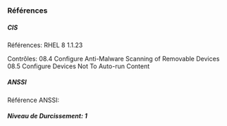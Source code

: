 ### Références

##### CIS
Références: 
RHEL 8 1.1.23

Contrôles:
08.4 Configure Anti-Malware Scanning of Removable Devices
08.5 Configure Devices Not To Auto-run Content

##### ANSSI
Référence ANSSI:

##### Niveau de Durcissement: 1
